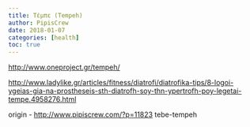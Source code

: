 ```yaml
---
title: Τέμπε (Tempeh)
author: PipisCrew
date: 2018-01-07
categories: [health]
toc: true
---
```


http://www.oneproject.gr/tempeh/

http://www.ladylike.gr/articles/fitness/diatrofi/diatrofika-tips/8-logoi-ygeias-gia-na-prostheseis-sth-diatrofh-soy-thn-ypertrofh-poy-legetai-tempe.4958276.html

origin - http://www.pipiscrew.com/?p=11823 tebe-tempeh